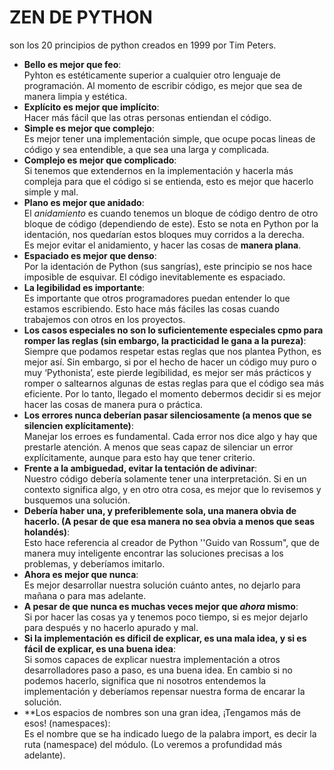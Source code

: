 # ZEN DE PYTHON

son los 20 principios de python creados en 1999 por Tim Peters.

-   **Bello es mejor que feo**:  
    Pyhton es estéticamente superior a cualquier otro lenguaje de programación. Al momento de escribir código, es mejor que sea de manera limpia y estética.
-   **Explícito es mejor que implícito**:  
    Hacer más fácil que las otras personas entiendan el código.
-   **Simple es mejor que complejo**:  
    Es mejor tener una implementación simple, que ocupe pocas lineas de código y sea entendible, a que sea una larga y complicada.
-   **Complejo es mejor que complicado**:  
    Si tenemos que extendernos en la implementación y hacerla más compleja para que el código si se entienda, esto es mejor que hacerlo simple y mal.
-   **Plano es mejor que anidado**:  
    El _anidamiento_ es cuando tenemos un bloque de código dentro de otro bloque de código (dependiendo de este). Esto se nota en Python por la identación, nos quedarían estos bloques muy corridos a la derecha.  
    Es mejor evitar el anidamiento, y hacer las cosas de **manera plana**.
-   **Espaciado es mejor que denso**:  
    Por la identación de Python (sus sangrías), este principio se nos hace imposible de esquivar. El código inevitablemente es espaciado.
-   **La legibilidad es importante**:  
    Es importante que otros programadores puedan entender lo que estamos escribiendo. Esto hace más fáciles las cosas cuando trabajemos con otros en los proyectos.
-   **Los casos especiales no son lo suficientemente especiales cpmo para romper las reglas (sin embargo, la **practicidad le gana a la pureza**)**:  
    Siempre que podamos respetar estas reglas que nos plantea Python, es mejor así. Sin embargo, si por el hecho de hacer un código muy puro o muy ‘Pythonista’, este pierde legibilidad, es mejor ser más prácticos y romper o saltearnos algunas de estas reglas para que el código sea más eficiente. Por lo tanto, llegado el momento debermos decidir si es mejor hacer las cosas de manera pura o práctica.
-   **Los errores nunca deberían pasar silenciosamente (a menos que se silencien explícitamente)**:  
    Manejar los erroes es fundamental. Cada error nos dice algo y hay que prestarle atención. A menos que seas capaz de silenciar un error explícitamente, aunque para esto hay que tener criterio.
-   **Frente a la ambiguedad, evitar la tentación de adivinar**:  
    Nuestro código debería solamente tener una interpretación. Si en un contexto significa algo, y en otro otra cosa, es mejor que lo revisemos y busquemos una solución.
-   **Debería haber una, y preferiblemente sola, una manera obvia de hacerlo. (A pesar de que esa manera no sea obvia a menos que seas holandés)**:  
    Esto hace referencia al creador de Python ''Guido van Rossum", que de manera muy inteligente encontrar las soluciones precisas a los problemas, y deberíamos imitarlo.
-   **Ahora es mejor que nunca**:  
    Es mejor desarrollar nuestra solución cuánto antes, no dejarlo para mañana o para mas adelante.
-   **A pesar de que nunca es muchas veces mejor que _ahora_ mismo**:  
    Si por hacer las cosas ya y tenemos poco tiempo, si es mejor dejarlo para después y no hacerlo apurado y mal.
-   **Si la implementación es díficil de explicar, es una mala idea, y si es fácil de explicar, es una buena idea**:  
    Si somos capaces de explicar nuestra implementación a otros desarrolladores paso a paso, es una buena idea. En cambio si no podemos hacerlo, significa que ni nosotros entendemos la implementación y deberíamos repensar nuestra forma de encarar la solución.
-   **Los espacios de nombres son una gran idea, ¡Tengamos más de esos! (namespaces):  
    Es el nombre que se ha indicado luego de la palabra import, es decir la ruta (namespace) del módulo. (Lo veremos a profundidad más adelante).